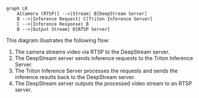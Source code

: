```mermaid
graph LR
    A[Camera (RTSP)] -->|Stream| B[DeepStream Server]
    B -->|Inference Request| C[Triton Inference Server]
    C -->|Inference Response| B
    B -->|Output Stream| D[RTSP Server]
```

This diagram illustrates the following flow:
1. The camera streams video via RTSP to the DeepStream server.
2. The DeepStream server sends inference requests to the Triton Inference Server.
3. The Triton Inference Server processes the requests and sends the inference results back to the DeepStream server.
4. The DeepStream server outputs the processed video stream to an RTSP server.
